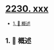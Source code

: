 # [2230. xxx](https://github.com/Tdahuyou/TNotes.leetcode/tree/main/notes/2230.%20xxx)

<!-- region:toc -->

- [1. 📝 概述](#1--概述)

<!-- endregion:toc -->

## 1. 📝 概述
